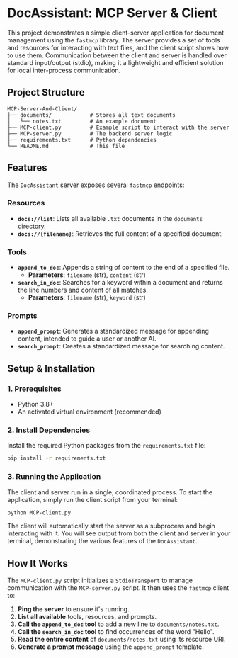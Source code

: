 # DocAssistant: MCP Server & Client

This project demonstrates a simple client-server application for document management using the `fastmcp` library. The server provides a set of tools and resources for interacting with text files, and the client script shows how to use them. Communication between the client and server is handled over standard input/output (stdio), making it a lightweight and efficient solution for local inter-process communication.

## Project Structure

```
MCP-Server-And-Client/
├── documents/            # Stores all text documents
│   └── notes.txt         # An example document
├── MCP-client.py         # Example script to interact with the server
├── MCP-server.py         # The backend server logic
├── requirements.txt      # Python dependencies
└── README.md             # This file
```

## Features

The `DocAssistant` server exposes several `fastmcp` endpoints:

### Resources

- **`docs://list`**: Lists all available `.txt` documents in the `documents` directory.
- **`docs://{filename}`**: Retrieves the full content of a specified document.

### Tools

- **`append_to_doc`**: Appends a string of content to the end of a specified file.
  - **Parameters**: `filename` (str), `content` (str)
- **`search_in_doc`**: Searches for a keyword within a document and returns the line numbers and content of all matches.
  - **Parameters**: `filename` (str), `keyword` (str)

### Prompts

- **`append_prompt`**: Generates a standardized message for appending content, intended to guide a user or another AI.
- **`search_prompt`**: Creates a standardized message for searching content.

## Setup & Installation

### 1. Prerequisites

- Python 3.8+
- An activated virtual environment (recommended)

### 2. Install Dependencies

Install the required Python packages from the `requirements.txt` file:

```bash
pip install -r requirements.txt
```

### 3. Running the Application

The client and server run in a single, coordinated process. To start the application, simply run the client script from your terminal:

```bash
python MCP-client.py
```

The client will automatically start the server as a subprocess and begin interacting with it. You will see output from both the client and server in your terminal, demonstrating the various features of the `DocAssistant`.

## How It Works

The `MCP-client.py` script initializes a `StdioTransport` to manage communication with the `MCP-server.py` script. It then uses the `fastmcp` client to:

1.  **Ping the server** to ensure it's running.
2.  **List all available** tools, resources, and prompts.
3.  **Call the `append_to_doc` tool** to add a new line to `documents/notes.txt`.
4.  **Call the `search_in_doc` tool** to find occurrences of the word "Hello".
5.  **Read the entire content** of `documents/notes.txt` using its resource URI.
6.  **Generate a prompt message** using the `append_prompt` template. 